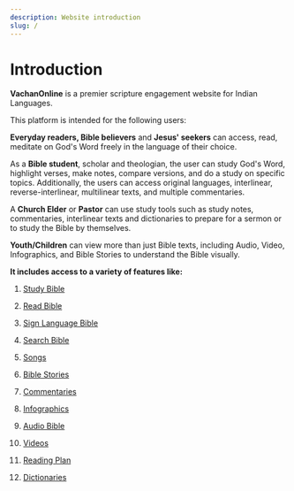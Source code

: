 ```yaml
---
description: Website introduction
slug: /
---
```


# Introduction

**VachanOnline** is a premier scripture engagement website for Indian Languages.

This platform is intended for the following users:

**Everyday readers, Bible believers** and **Jesus' seekers** can access, read, meditate on God's Word freely in the language of their choice.

As a **Bible student**, scholar and theologian, the user can study God's Word, highlight verses, make notes, compare versions, and do a study on specific topics. Additionally, the users can access original languages, interlinear, reverse-interlinear, multilinear texts, and multiple commentaries.

A **Church Elder** or **Pastor** can use study tools such as study notes, commentaries, interlinear texts and dictionaries to prepare for a sermon or to study the Bible by themselves.

**Youth/Children** can view more than just Bible texts, including Audio, Video, Infographics, and Bible Stories to understand the Bible visually.

**It includes access to a variety of features like:**

1. [Study Bible](./studyBible)

2. [Read Bible](./readBible)

3. [Sign Language Bible](./signLanguageBible)

4. [Search Bible](./searchBible)

5. [Songs](./songs)

6. [Bible Stories](./bibleStories)

7. [Commentaries](./commentaries)

8. [Infographics](./infographics)

9. [Audio Bible](./audioBible)

10. [Videos](./videos)

11. [Reading Plan](./readingPlans)

12. [Dictionaries](./dictionaries)

